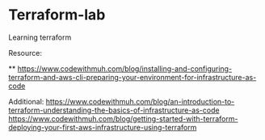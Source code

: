 # Terraform-lab
Learning terraform

Resource:

** https://www.codewithmuh.com/blog/installing-and-configuring-terraform-and-aws-cli-preparing-your-environment-for-infrastructure-as-code 

Additional:
https://www.codewithmuh.com/blog/an-introduction-to-terraform-understanding-the-basics-of-infrastructure-as-code
https://www.codewithmuh.com/blog/getting-started-with-terraform-deploying-your-first-aws-infrastructure-using-terraform
